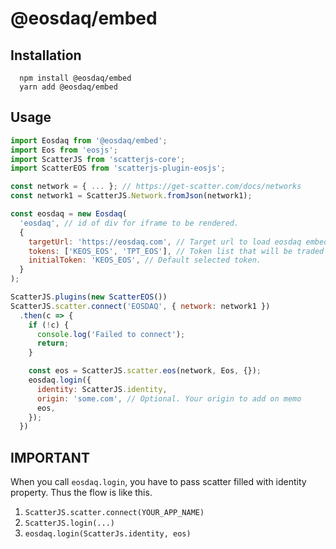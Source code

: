 # @eosdaq/embed

## Installation
```
  npm install @eosdaq/embed
  yarn add @eosdaq/embed
```

## Usage

```javascript
import Eosdaq from '@eosdaq/embed';
import Eos from 'eosjs';
import ScatterJS from 'scatterjs-core';
import ScatterEOS from 'scatterjs-plugin-eosjs';

const network = { ... }; // https://get-scatter.com/docs/networks
const network1 = ScatterJS.Network.fromJson(network1); 

const eosdaq = new Eosdaq(
  'eosdaq', // id of div for iframe to be rendered.
  {
    targetUrl: 'https://eosdaq.com', // Target url to load eosdaq embedding page
    tokens: ['KEOS_EOS', 'TPT_EOS'], // Token list that will be traded 
    initialToken: 'KEOS_EOS', // Default selected token.
  }
);

ScatterJS.plugins(new ScatterEOS())
ScatterJS.scatter.connect('EOSDAQ', { network: network1 })
  .then(c => {
    if (!c) {
      console.log('Failed to connect');
      return;
    }

    const eos = ScatterJS.scatter.eos(network, Eos, {});
    eosdaq.login({
      identity: ScatterJS.identity,
      origin: 'some.com', // Optional. Your origin to add on memo
      eos,
    });
  })
```

## IMPORTANT
When you call `eosdaq.login`, you have to pass scatter filled with identity property.
Thus the flow is like this.
1. `ScatterJS.scatter.connect(YOUR_APP_NAME)`
2. `ScatterJS.login(...)`
3. `eosdaq.login(ScatterJs.identity, eos)`
